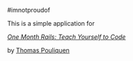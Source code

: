 #imnotproudof

This is a simple application for

[*One Month Rails: Teach Yourself to Code*](http://onemonthrails.com)

by [Thomas Pouliquen](http://www.facebook.com/thomas.pouliquen)